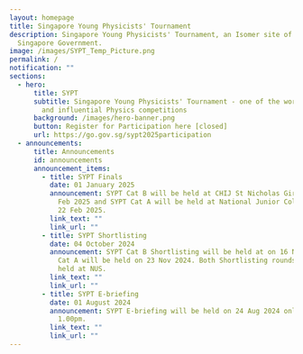 ```yaml
---
layout: homepage
title: Singapore Young Physicists' Tournament
description: Singapore Young Physicists' Tournament, an Isomer site of the
  Singapore Government.
image: /images/SYPT_Temp_Picture.png
permalink: /
notification: ""
sections:
  - hero:
      title: SYPT
      subtitle: Singapore Young Physicists' Tournament - one of the world's foremost
        and influential Physics competitions
      background: /images/hero-banner.png
      button: Register for Participation here [closed]
      url: https://go.gov.sg/sypt2025participation
  - announcements:
      title: Announcements
      id: announcements
      announcement_items:
        - title: SYPT Finals
          date: 01 January 2025
          announcement: SYPT Cat B will be held at CHIJ St Nicholas Girls' School on 15
            Feb 2025 and SYPT Cat A will be held at National Junior College on
            22 Feb 2025.
          link_text: ""
          link_url: ""
        - title: SYPT Shortlisting
          date: 04 October 2024
          announcement: SYPT Cat B Shortlisting will be held at on 16 Nov 2024 and SYPT
            Cat A will be held on 23 Nov 2024. Both Shortlisting rounds will be
            held at NUS.
          link_text: ""
          link_url: ""
        - title: SYPT E-briefing
          date: 01 August 2024
          announcement: SYPT E-briefing will be held on 24 Aug 2024 online from 8.45am to
            1.00pm.
          link_text: ""
          link_url: ""
---
```

